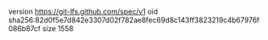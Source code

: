 version https://git-lfs.github.com/spec/v1
oid sha256:82d0f5e7d842e3307d02f782ae8fec69d8c143ff3823219c4b67976f086b87cf
size 1558
